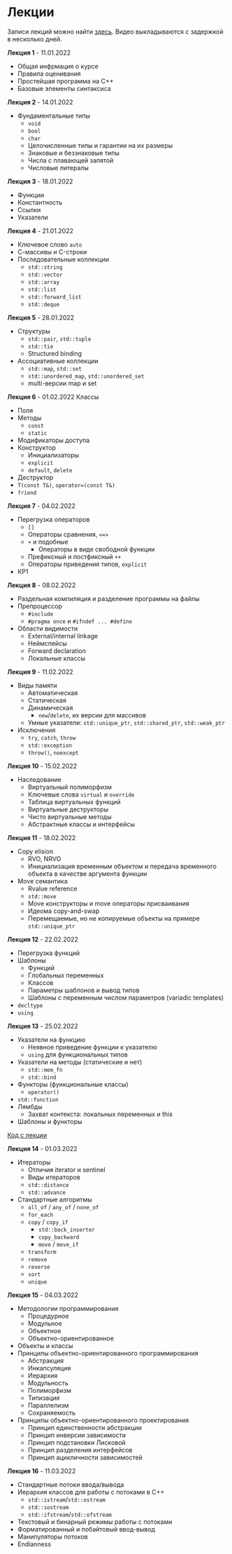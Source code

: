 # Лекции

Записи лекций можно найти [здесь](https://www.youtube.com/playlist?list=PLEwK9wdS5g0qH2ceSdeiPnB8xHb1hVB-_). Видео выкладываются с задержкой в несколько дней.

**Лекция 1** - 11.01.2022
- Общая инфрмация о курсе
- Правила оценивания
- Простейшая программа на C++
- Базовые элементы синтаксиса

**Лекция 2** - 14.01.2022
- Фундаментальные типы
  - `void`
  - `bool`
  - `char`
  - Целочисленные типы и гарантии на их размеры
  - Знаковые и беззнаковые типы
  - Числа с плавающей запятой
  - Числовые литералы

**Лекция 3** - 18.01.2022
- Функции
- Константность
- Ссылки
- Указатели

**Лекция 4** - 21.01.2022
- Ключевое слово `auto`
- С-массивы и C-строки
- Последовательные коллекции
  - `std::string`
  - `std::vector`
  - `std::array`
  - `std::list`
  - `std::forward_list`
  - `std::deque`

**Лекция 5** - 28.01.2022
- Структуры
  - `std::pair`, `std::tuple`
  - `std::tie`
  - Structured binding
- Ассоциативные коллекции
  - `std::map`, `std::set`
  - `std::unordered_map`, `std::unordered_set`
  - multi-версии map и set

**Лекция 6** - 01.02.2022
Классы
- Поля
- Методы
  - `const`
  - `static`
- Модификаторы доступа
- Конструктор
  - Инициализаторы
  - `explicit`
  - `default`, `delete`
- Деструктор
- `T(const T&)`, `operator=(const T&)`
- `friend`

**Лекция 7** - 04.02.2022
- Перегрузка операторов
  - `[]`
  - Операторы сравнения, `<=>`
  - `+` и подобные
    - Операторы в виде свободной функции
  - Префиксный и постфиксный `++`
  - Операторы приведения типов, `explicit`
- КР1

**Лекция 8** - 08.02.2022
- Раздельная компиляция и разделение программы на файлы
- Препроцессор
  - `#include`
  - `#pragma once` и `#ifndef ... #define`
- Области видимости
  - External/internal linkage
  - Неймспейсы
  - Forward declaration
  - Локальные классы

**Лекция 9** - 11.02.2022
- Виды памяти
  - Автоматическая
  - Статическая
  - Динамическая
    - `new`/`delete`, их версии для массивов
  - Умные указатели: `std::unique_ptr`, `std::shared_ptr`, `std::weak_ptr`
- Исключения
  - `try`, `catch`, `throw`
  - `std::exception`
  - `throw()`, `noexcept`

**Лекция 10** - 15.02.2022
- Наследование
  - Виртуальный полиморфизм
  - Ключевые слова `virtual` и `override`
  - Таблица виртуальных функций
  - Виртуальные деструкторы
  - Чисто виртуальные методы
  - Абстрактные классы и интерфейсы

**Лекция 11** - 18.02.2022
- Copy elision
  - RVO, NRVO
  - Инициализация временным объектом и передача временного объекта в качестве аргумента функции
- Move семантика
  - Rvalue reference
  - `std::move`
  - Move конструкторы и move операторы присваивания
  - Идеома copy-and-swap
  - Перемещаемые, но не копируемые объекты на примере `std::unique_ptr`

**Лекция 12** - 22.02.2022
- Перегрузка функций
- Шаблоны
  - Функций
  - Глобальных переменных
  - Классов
  - Параметры шаблонов и вывод типов
  - Шаблоны с переменным числом параметров (variadic templates)
- `decltype`
- `using`

**Лекция 13** - 25.02.2022
- Указатели на функцию
  - Неявное приведение функции к указателю
  - `using` для функциональных типов
- Указатели на методы (статические и нет)
  - `std::mem_fn`
  - `std::bind`
- Функторы (функциональные классы)
  - `operator()` 
- `std::function`
- Лямбды
  - Захват контекста: локальных переменных и this
- Шаблоны и функторы

[Код с лекции](lectures/lecture13.cpp)

**Лекция 14** - 01.03.2022
- Итераторы
  - Отличия iterator и sentinel
  - Виды итераторов
  - `std::distance`
  - `std::advance`
- Стандартные алгоритмы
  - `all_of` / `any_of` / `none_of`
  - `for_each`
  - `copy` / `copy_if`
    - `std::back_inserter`
    - `copy_backward`
    - `move` / `move_if`
  - `transform`
  - `remove`
  - `reverse`
  - `sort`
  - `unique`

**Лекция 15** - 04.03.2022
- Методологии программирования
  - Процедурное
  - Модульное
  - Объектное
  - Объектно-ориентированное
- Объекты и классы
- Принципы объектно-ориентированного программирования
  - Абстракция
  - Инкапсуляция
  - Иерархия
  - Модульность
  - Полиморфизм
  - Типизация
  - Параллелизм
  - Сохраняемость
- Принципы объектно-ориентированного проектирования
  - Принцип единственности абстракции
  - Принцип инверсии зависимости
  - Принцип подстановки Лисковой
  - Принцип разделения интерфейсов
  - Принцип ацикличности зависимостей

**Лекция 16** - 11.03.2022
- Стандартные потоки ввода/вывода
- Иерархия классов для работы с потоками в C++
  - `std::istream`/`std::ostream`
  - `std::iostream`
  - `std::ifstream`/`std::ofstream`
- Текстовый и бинарный режимы работы с потоками
- Форматированный и побайтовый ввод-вывод
- Манипуляторы потоков
- Endianness
